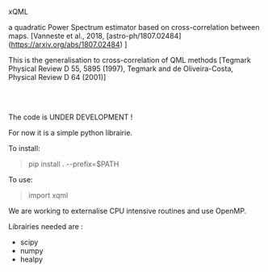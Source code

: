 xQML

a quadratic Power Spectrum estimator based on cross-correlation between maps.
[Vanneste et al., 2018, [astro-ph/1807.02484] (https://arxiv.org/abs/1807.02484) ]

This is the generalisation to cross-correlation of QML methods
[Tegmark Physical Review D 55, 5895 (1997), Tegmark and de Oliveira-Costa, Physical Review D 64 (2001)]


<br>
<br>

The code is UNDER DEVELOPMENT !

For now it is a simple python librairie.

To install:
> pip install . --prefix=$PATH

To use:
> import xqml

We are working to externalise CPU intensive routines and use OpenMP.

Librairies needed are :
- scipy
- numpy
- healpy


